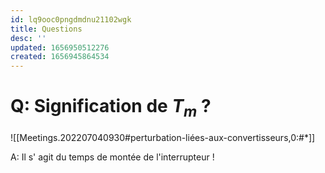 ```yaml
---
id: lq9ooc0pngdmdnu21102wgk
title: Questions
desc: ''
updated: 1656950512276
created: 1656945864534
---
```


# Q: Signification de $T_m$ ?

![[Meetings.202207040930#perturbation-liées-aux-convertisseurs,0:#*]]

A: Il s' agit du temps de montée de l'interrupteur !